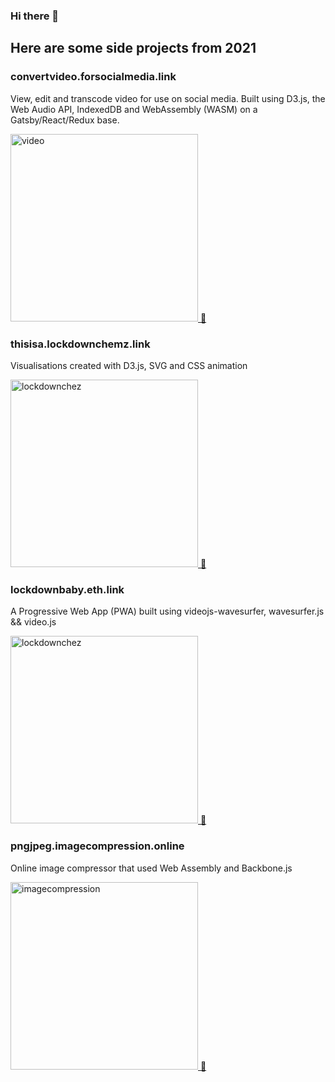 ### Hi there 👋
## Here are some side projects from 2021

### convertvideo.forsocialmedia.link

View, edit and transcode video for use on social media. 
Built using D3.js, the Web Audio API, IndexedDB and WebAssembly (WASM) on a Gatsby/React/Redux base.

<a href="https://convertvideo.forsocialmedia.link/"><img src="https://convertvideo.forsocialmedia.link/logos/convert-video.gif" alt="video" width="300"> 🔗</a>

### thisisa.lockdownchemz.link

Visualisations created with D3.js, SVG and CSS animation

<a href="https://thisisa.lockdownchemz.link/"><img src="https://bdec31521c28f58d04a0-f919f4c862fd2770d5d9ff992baca219.ssl.cf3.rackcdn.com/chemz.gif" alt="lockdownchez" width="300"> 🔗</a>

### lockdownbaby.eth.link

A Progressive Web App (PWA) built using videojs-wavesurfer, wavesurfer.js && video.js

<a href="https://lockdownbaby.eth.link/"><img src="https://bdec31521c28f58d04a0-f919f4c862fd2770d5d9ff992baca219.ssl.cf3.rackcdn.com/lockdownbabylogo.gif" alt="lockdownchez" width="300"> 🔗</a>

### pngjpeg.imagecompression.online

Online image compressor that used Web Assembly and Backbone.js

<a href="https://pngjpeg.imagecompression.online/"><img src="https://bdec31521c28f58d04a0-f919f4c862fd2770d5d9ff992baca219.ssl.cf3.rackcdn.com/localhost_1234_.png" alt="imagecompression" width="300"> 🔗</a>

<!--
**TCotton/TCotton** is a ✨ _special_ ✨ repository because its `README.md` (this file) appears on your GitHub profile.

Here are some ideas to get you started:

- 🔭 I’m currently working on ...
- 🌱 I’m currently learning ...
- 👯 I’m looking to collaborate on ...
- 🤔 I’m looking for help with ...
- 💬 Ask me about ...
- 📫 How to reach me: ...
- 😄 Pronouns: ...
- ⚡ Fun fact: ...
-->
